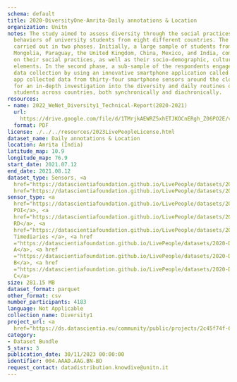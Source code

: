 ```yaml
---
schema: default
title: 2020-DiversityOne-Amrita-Daily annotations & Location
organization: Unitn
notes: The study aimed to assess diversity through the social practices and daily
  behaviors of university students from eight different countries. The research was
  carried out in two phases. Initially, a large sample of students from Denmark, Italy,
  Mongolia, Paraguay, the United Kingdom, China, Mexico, and India, completed a survey
  on their social practices, as well as their socio-demographic, cultural, and psychological
  elements. In the second phase, a sub-sample of the respondents engaged in a four-week
  data collection by using an innovative smartphone application called iLog. This
  app collected data from thirty-four smartphone sensors around the clock, allowing
  for an in-depth investigation into the diversity and daily routines of university
  students across countries, both synchronically and diachronically.
resources:
- name: 2022_WeNet_Diversity1_Technical-Report(2020-2021)
  url: 
    https://drive.google.com/file/d/1TMrjkAEWRZ5xhETJKOCnERgh_Z06PO2E/view?usp=drive_link
  format: PDF
license: ./../../resources/2023LivePeopleLicense.html
dataset_name: Daily annotations & Location
location: Amrita (India)
latitude_map: 10.9
longitude_map: 76.9
start_date: 2021.07.12
end_date: 2021.08.12
dataset_type: Sensors, <a 
  href="https://datascientiafoundation.github.io/LivePeople/datasets/2020-DV1-Amrita-Diachronic-Interactions/">Diachronic-Interactions</a>,<a
  href="https://datascientiafoundation.github.io/LivePeople/datasets/2020-DV1-Amrita-Synchronic-Interactions/">Synchronic-Interactions</a>
sensor_type: <a 
  href="https://datascientiafoundation.github.io/LivePeople/datasets/2020-DV1-Amrita-Location%20Event%20Per%20Time%20POI/">location
  POI</a>, <a 
  href="https://datascientiafoundation.github.io/LivePeople/datasets/2020-DV1-Amrita-Location%20Event%20Per%20Time%20RD/">location
  RD</a>, <a 
  href="https://datascientiafoundation.github.io/LivePeople/datasets/2020-DV1-Amrita-Time%20Diaries/">
  Timediaries </a>, <a href 
  ="https://datascientiafoundation.github.io/LivePeople/datasets/2020-DV1-Amrita-Questionnaire%20Diversity%20A/">Questionnaire
  A</a>, <a href 
  ="https://datascientiafoundation.github.io/LivePeople/datasets/2020-DV1-Amrita-Questionnaire%20Diversity%20B/">Questionnaire
  B</a>, <a href 
  ="https://datascientiafoundation.github.io/LivePeople/datasets/2020-DV1-Amrita-Questionnaire%20Diversity%20C/">Questionnaire
  C</a>
size: 281.15 MB
dataset_format: parquet
other_format: csv
number_participants: 4183
language: Not Applicable
collection_name: Diversity1
project_url: <a 
  href="https://ds.datascientia.eu/community/public/projects/2c45f74f-6538-4bb5-a67e-1e9c15d0307c">https://ds.datascientia.eu/community/public/projects/2c45f74f-6538-4bb5-a67e-1e9c15d0307c</a>
category:
- Dataset Bundle
5_stars: 3
publication_date: 30/11/2023 00:00:00
identifier: 004.AAAD.AAG.BN-BO
request_contact: datadistribution.knowdive@unitn.it
---
```


